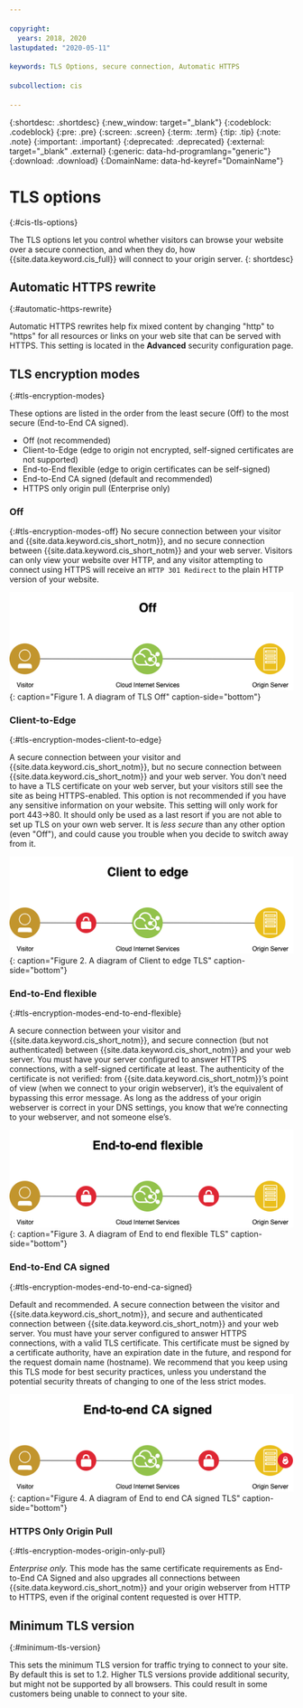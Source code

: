 ```yaml
---

copyright:
  years: 2018, 2020
lastupdated: "2020-05-11"

keywords: TLS Options, secure connection, Automatic HTTPS

subcollection: cis

---
```


{:shortdesc: .shortdesc}
{:new_window: target="_blank"}
{:codeblock: .codeblock}
{:pre: .pre}
{:screen: .screen}
{:term: .term}
{:tip: .tip}
{:note: .note}
{:important: .important}
{:deprecated: .deprecated}
{:external: target="_blank" .external}
{:generic: data-hd-programlang="generic"}
{:download: .download}
{:DomainName: data-hd-keyref="DomainName"}

# TLS options
{:#cis-tls-options}

The TLS options let you control whether visitors can browse your website over a secure connection, and when they do, how {{site.data.keyword.cis_full}} will connect to your origin server.
{: shortdesc}

## Automatic HTTPS rewrite
{:#automatic-https-rewrite}

Automatic HTTPS rewrites help fix mixed content by changing "http" to "https" for all resources or links on your web site that can be served with HTTPS. This setting is located in the **Advanced** security configuration page.

## TLS encryption modes
{:#tls-encryption-modes}

These options are listed in the order from the least secure (Off) to the most secure (End-to-End CA signed).
 * Off (not recommended)
 * Client-to-Edge (edge to origin not encrypted, self-signed certificates are not supported)
 * End-to-End flexible (edge to origin certificates can be self-signed)
 * End-to-End CA signed (default and recommended)
 * HTTPS only origin pull (Enterprise only)

### Off
{:#tls-encryption-modes-off}
No secure connection between your visitor and {{site.data.keyword.cis_short_notm}}, and no secure connection between {{site.data.keyword.cis_short_notm}} and your web server. Visitors can only view your website over HTTP, and any visitor attempting to connect using HTTPS will receive an `HTTP 301 Redirect` to the plain HTTP version of your website.


![Diagram of TLS Off](images/off.png "Diagram of TLS Off"){: caption="Figure 1. A diagram of TLS Off" caption-side="bottom"}

### Client-to-Edge
{:#tls-encryption-modes-client-to-edge}

A secure connection between your visitor and {{site.data.keyword.cis_short_notm}}, but no secure connection between {{site.data.keyword.cis_short_notm}} and your web server. You don't need to have a TLS certificate on your web server, but your visitors still see the site as being HTTPS-enabled. This option is not recommended if you have any sensitive information on your website. This setting will only work for port 443->80. It should only be used as a last resort if you are not able to set up TLS on your own web server. It is _less secure_ than any other option (even "Off"), and could cause you trouble when you decide to switch away from it.

![Diagram of Client to edge TLS](images/client-to-edge.png "Diagram of Client to edge TLS"){: caption="Figure 2. A diagram of Client to edge TLS" caption-side="bottom"}

### End-to-End flexible
{:#tls-encryption-modes-end-to-end-flexible}

A secure connection between your visitor and {{site.data.keyword.cis_short_notm}}, and secure connection (but not authenticated) between {{site.data.keyword.cis_short_notm}} and your web server. You must have your server configured to answer HTTPS connections, with a self-signed certificate at least. The authenticity of the certificate is not verified: from {{site.data.keyword.cis_short_notm}}’s point of view (when we connect to your origin webserver), it’s the equivalent of bypassing this error message. As long as the address of your origin webserver is correct in your DNS settings, you know that we’re connecting to your webserver, and not someone else’s.

![Diagram of End to end flexible TLS](images/end-to-end-flexible.png "Diagram of End to end flexible TLS"){: caption="Figure 3. A diagram of End to end flexible TLS" caption-side="bottom"}

### End-to-End CA signed
{:#tls-encryption-modes-end-to-end-ca-signed}

Default and recommended. A secure connection between the visitor and {{site.data.keyword.cis_short_notm}}, and secure and authenticated connection between {{site.data.keyword.cis_short_notm}} and your web server. You must have your server configured to answer HTTPS connections, with a valid TLS certificate. This certificate must be signed by a certificate authority, have an expiration date in the future, and respond for the request domain name (hostname). We recommend that you keep using this TLS mode for best security practices, unless you understand the potential security threats of changing to one of the less strict modes.

![Diagram of End to end CA signed TLS](images/end-to-end-ca-signed.png "Diagram of End to end CA signed TLS"){: caption="Figure 4. A diagram of End to end CA signed TLS" caption-side="bottom"}


### HTTPS Only Origin Pull
{:#tls-encryption-modes-origin-only-pull}

*Enterprise only.* This mode has the same certificate requirements as End-to-End CA Signed and also upgrades all connections between {{site.data.keyword.cis_short_notm}} and your origin webserver from HTTP to HTTPS, even if the original content requested is over HTTP.

## Minimum TLS version
{:#minimum-tls-version}

This sets the minimum TLS version for traffic trying to connect to your site. By default this is set to 1.2. Higher TLS versions provide additional security, but might not be supported by all browsers. This could result in some customers being unable to connect to your site.
